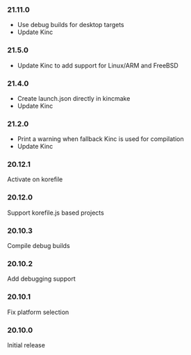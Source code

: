 ### 21.11.0

* Use debug builds for desktop targets
* Update Kinc

### 21.5.0

* Update Kinc to add support for Linux/ARM and FreeBSD

### 21.4.0

* Create launch.json directly in kincmake
* Update Kinc

### 21.2.0

* Print a warning when fallback Kinc is used for compilation
* Update Kinc

### 20.12.1

Activate on korefile

### 20.12.0

Support korefile.js based projects

### 20.10.3

Compile debug builds

### 20.10.2

Add debugging support

### 20.10.1

Fix platform selection

### 20.10.0

Initial release
